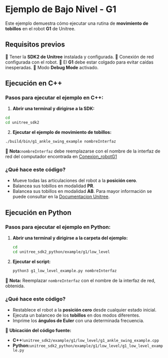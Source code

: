 # **Ejemplo de Bajo Nivel - G1**

Este ejemplo demuestra cómo ejecutar una rutina de **movimiento de tobillos** en el robot **G1** de Unitree.

## **Requisitos previos**

🔹 Tener la **SDK2 de Unitree** instalada y configurada.
🔹 Conexión de red configurada con el robot.
🔹 El **G1** debe estar colgado para evitar caídas inesperadas.
🔹 Modo **Debug Mode** activado.

## **Ejecución en C++**

### **Pasos para ejecutar el ejemplo en C++:**

1. **Abrir una terminal y dirigirse a la SDK:**

```bash
cd
cd unitree_sdk2
```

2. **Ejecutar el ejemplo de movimiento de tobillos:**

```bash
./build/bin/g1_ankle_swing_example nombreInterfaz
```

📌 **Nota:**`nombreInterfaz` debe reemplazarse con el nombre de la interfaz de red del computador encontrada en [Conexion_robotG1](Conexion_robotG1.md)

### **¿Qué hace este código?**

* Mueve todas las articulaciones del robot a la **posición cero**.
* Balancea sus tobillos en modalidad **PR**.
* Balancea sus tobillos en modalidad **AB**.
  Para mayor información se puede consultar en la [Documentacion Unitree](https://support.unitree.com/home/en/G1_developer/basic_motion_routine).

## **Ejecución en Python**

### **Pasos para ejecutar el ejemplo en Python:**

1. **Abrir una terminal y dirigirse a la carpeta del ejemplo:**

   ```bash
   cd
   cd unitree_sdk2_python/example/g1/low_level
   ```
2. **Ejecutar el script:**

   ```bash
   python3 g1_low_level_example.py nombreInterfaz
   ```

📌 **Nota:** Reemplazar `nombreInterfaz` con el nombre de la interfaz de red, obtenida.

### **¿Qué hace este código?**

* Restablece el robot a la **posición cero** desde cualquier estado inicial.
* Ejecuta un balanceo de los **tobillos** en dos modos diferentes.
* Imprime los **ángulos de Euler** con una determinada frecuencia.

📍 **Ubicación del código fuente:**

* **C++:**`unitree_sdk2/example/g1/low_level/g1_ankle_swing_example.cpp`
* **Python:**`unitree_sdk2_python/example/g1/low_level/g1_low_level_example.py`
